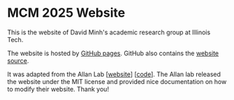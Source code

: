 # MCM 2025 Website

This is the website of David Minh's academic research group at Illinois Tech.

The website is hosted by [GitHub pages](https://ccbatiit.github.io/mcm2025). GitHub also contains the [website source](https://github.com/CCBatIIT/mcm2025).

It was adapted from the Allan Lab
[[website](https://www.allanlab.org/)] [[code](https://github.com/allanlab/allanlab)]. The Allan lab released the website under the MIT license and provided nice documentation on how to modify their website. Thank you!

